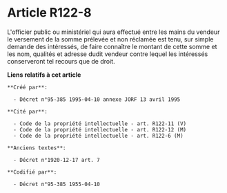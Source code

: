 # Article R122-8

L'officier public ou ministériel qui aura effectué entre les mains du vendeur le versement de la somme prélevée et non
réclamée est tenu, sur simple demande des intéressés, de faire connaître le montant de cette somme et les nom, qualités et
adresse dudit vendeur contre lequel les intéressés conserveront tel recours que de droit.

**Liens relatifs à cet article**

	**Créé par**:

	  - Décret n°95-385 1995-04-10 annexe JORF 13 avril 1995

	**Cité par**:

	  - Code de la propriété intellectuelle - art. R122-11 (V)
	  - Code de la propriété intellectuelle - art. R122-12 (M)
	  - Code de la propriété intellectuelle - art. R122-6 (M)

	**Anciens textes**:

	  - Décret n°1920-12-17 art. 7

	**Codifié par**:

	  - Décret n°95-385 1955-04-10
